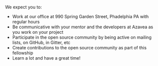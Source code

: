 We expect you to:

* Work at our office at 990 Spring Garden Street, Phadelphia PA with regular hours
* Be communicative with your mentor and the developers at Azavea as you work on your project
* Participate in the open source community by being active on mailing lists, on GitHub, in Gitter, etc
* Create contributions to the open source community as part of this fellowship
* Learn a lot and have a great time!
